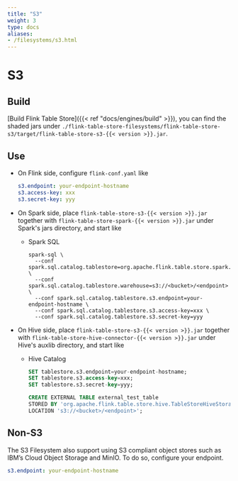 ```yaml
---
title: "S3"
weight: 3
type: docs
aliases:
- /filesystems/s3.html
---
```

<!--
Licensed to the Apache Software Foundation (ASF) under one
or more contributor license agreements.  See the NOTICE file
distributed with this work for additional information
regarding copyright ownership.  The ASF licenses this file
to you under the Apache License, Version 2.0 (the
"License"); you may not use this file except in compliance
with the License.  You may obtain a copy of the License at

  http://www.apache.org/licenses/LICENSE-2.0

Unless required by applicable law or agreed to in writing,
software distributed under the License is distributed on an
"AS IS" BASIS, WITHOUT WARRANTIES OR CONDITIONS OF ANY
KIND, either express or implied.  See the License for the
specific language governing permissions and limitations
under the License.
-->

# S3

## Build

[Build Flink Table Store]({{< ref "docs/engines/build" >}}), you can find the shaded jars under
`./flink-table-store-filesystems/flink-table-store-s3/target/flink-table-store-s3-{{< version >}}.jar`.

## Use

- On Flink side, configure `flink-conf.yaml` like
    ```yaml
    s3.endpoint: your-endpoint-hostname
    s3.access-key: xxx
    s3.secret-key: yyy
    ```

- On Spark side, place `flink-table-store-s3-{{< version >}}.jar` together with `flink-table-store-spark-{{< version >}}.jar` under Spark's jars directory, and start like
  - Spark SQL
    ```shell
    spark-sql \ 
      --conf spark.sql.catalog.tablestore=org.apache.flink.table.store.spark.SparkCatalog \
      --conf spark.sql.catalog.tablestore.warehouse=s3://<bucket>/<endpoint> \
      --conf spark.sql.catalog.tablestore.s3.endpoint=your-endpoint-hostname \
      --conf spark.sql.catalog.tablestore.s3.access-key=xxx \
      --conf spark.sql.catalog.tablestore.s3.secret-key=yyy
    ```
- On Hive side, place `flink-table-store-s3-{{< version >}}.jar` together with `flink-table-store-hive-connector-{{< version >}}.jar` under Hive's auxlib directory, and start like
  - Hive Catalog
    ```sql
    SET tablestore.s3.endpoint=your-endpoint-hostname;
    SET tablestore.s3.access-key=xxx;
    SET tablestore.s3.secret-key=yyy;

    CREATE EXTERNAL TABLE external_test_table
    STORED BY 'org.apache.flink.table.store.hive.TableStoreHiveStorageHandler'
    LOCATION 's3://<bucket>/<endpoint>';
    ```

## Non-S3
The S3 Filesystem also support using S3 compliant object stores such as IBM’s
Cloud Object Storage and MinIO. To do so, configure your endpoint.
  ```yaml
  s3.endpoint: your-endpoint-hostname
  ```
